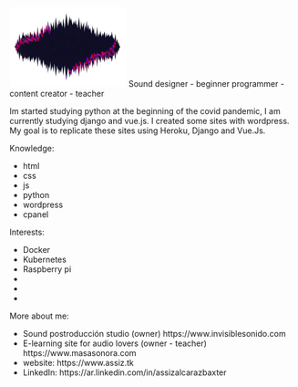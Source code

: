<img src="https://github.com/assizalcaraz/assizalcaraz/blob/f684975b17019449a5dc8410b0ef38af96e02e82/INVISIBLE%20.gif"/>
Sound designer - beginner programmer - content creator - teacher

Im started studying python at the beginning of the covid pandemic, I am currently studying django and vue.js. I created some sites with wordpress. My goal is to replicate these sites using Heroku, Django and Vue.Js. 



Knowledge:
<ul>
    <li>html</li>
    <li>css</li>
    <li>js</li>
    <li>python</li>
    <li>wordpress</li>
    <li>cpanel</li>
</ul>

Interests:
<ul>
    <li>Docker</li>
    <li>Kubernetes</li>
    <li>Raspberry pi</li>
    <li></li>
    <li></li>
    <li></li>
</ul>


More about me:
<ul class="container bg-danger">    
<li>Sound postroducción studio (owner) https://www.invisiblesonido.com</li>
<li>E-learning site for audio lovers (owner - teacher) https://www.masasonora.com</li>
<li>website: https://www.assiz.tk</li>
<li>LinkedIn: https://ar.linkedin.com/in/assizalcarazbaxter</li>
</ul>

